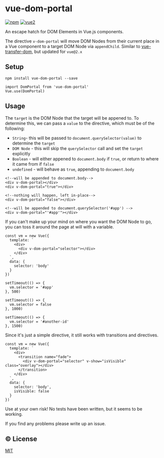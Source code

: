 # vue-dom-portal

[![npm](https://img.shields.io/npm/v/vue-dom-portal.svg)](https://www.npmjs.com/package/vue-dom-portal)
[![vue2](https://img.shields.io/badge/vue-2.x-brightgreen.svg)](https://vuejs.org/)

An escape hatch for DOM Elements in Vue.js components.

The directive `v-dom-portal` will move DOM Nodes from their current place in a Vue component to a target DOM Node via `appendChild`.
Similar to [vue-transfer-dom](https://github.com/rhyzx/vue-transfer-dom), but updated for `vue@2.x`

## Setup

```
npm install vue-dom-portal --save
```


```
import DomPortal from 'vue-dom-portal'
Vue.use(DomPortal)
```


## Usage


The `target` is the DOM Node that the target will be appened to.
To determine this, we can pass a `value` to the directive,
which must be of the following:

- `String`- this will be passed to `document.querySelector(value)` to determine the `target`
- `DOM Node` - this will skip the `querySelector` call and set the `target` explicitly
- `Boolean` - will either appened to `document.body` if `true`, or return to where it came from if `false`
- `undefined` - will behave as `true`, appending to `document.body`

```
<!--will be appended to document.body-->
<div v-dom-portal></div>
<div v-dom-portal="true"></div>

<!--nothing will happen, left in-place-->
<div v-dom-portal="false"></div>

<!--will be appended to document.querySelector('#app') -->
<div v-dom-portal="'#app'"></div>
```

If you can't make up your mind on where you want the DOM Node to go,
you can toss it around the page at will with a variable.

```
const vm = new Vue({
  template: `
    <div>
      <div v-dom-portal="selector"></div>
    </div>
  `,
  data: {
    selector: 'body'
  }
})

setTimeout(() => {
  vm.selector = '#app'
}, 500)

setTimeout(() => {
  vm.selector = false
}, 1000)

setTimeout(() => {
  vm.selector = '#another-id'
}, 1500)

```

Since it's just a simple directive, it still works with transitions and directives.
```
const vm = new Vue({
  template: `
    <div>
      <transition name="fade">
        <div v-dom-portal="selector" v-show="isVisible" class="overlay"></div>
      </transition>
    </div>
  `,
  data: {
    selector: 'body',
    isVisible: false
  }
})
```

<!--
## :book: Documentation
See [here](http://calebroseland.github.io/vue-dom-portal/)

## :scroll: Changelog
Details changes for each release are documented in the [CHANGELOG.md](https://github.com/calebroseland/vue-dom-portal/blob/dev/CHANGELOG.md).-->

Use at your own risk! No tests have been written, but it seems to be working.

If you find any problems please write up an issue.


## :copyright: License

[MIT](http://opensource.org/licenses/MIT)
